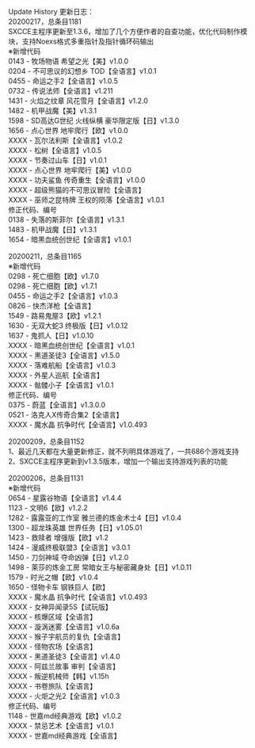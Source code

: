 Update History 更新日志：  
20200217，总条目1181  
SXCCE主程序更新至1.3.6，增加了几个方便作者的自查功能，优化代码制作模块，支持Noexs格式多重指针及指针循环码输出  
※新增代码  
0143 - 牧场物语 希望之光【美】v1.0.0  
0204 - 不可思议的幻想乡 TOD【全语言】v1.0.1  
0455 - 命运之手2【全语言】v1.0.5  
0732 - 传说法师【全语言】v1.211  
1431 - 火焰之纹章 风花雪月【全语言】v1.2.0  
1482 - 机甲战魔【美】v1.3.1  
1598 - SD高达G世纪 火线纵横 豪华限定版【日】v1.3.0  
1656 - 点心世界 地牢爬行【欧】v1.0.0  
XXXX - 瓦尔法利斯【全语言】v1.0.2  
XXXX - 松树【全语言】v1.0.5  
XXXX - 节奏过山车【日】v1.0.1  
XXXX - 点心世界 地牢爬行【美】v1.0.0  
XXXX - 功夫鲨鱼 传奇重生【全语言】v1.0.0  
XXXX - 超级熊猫的不可思议冒险【全语言】  
XXXX - 巫师之昆特牌 王权的陨落【全语言】v1.0.1  
修正代码、编号  
0138 - 失落的斯菲尔【全语言】v1.3.1  
1483 - 机甲战魔【日】v1.3.1  
1654 - 暗黑血统创世纪【全语言】v1.0.1  
  
20200211，总条目1165  
※新增代码  
0298 - 死亡细胞【欧】v1.7.0  
0298 - 死亡细胞【欧】v1.7.1  
0455 - 命运之手2【全语言】v1.0.3  
0826 - 快杰洋枪【全语言】  
1549 - 路易鬼屋3【欧】v1.2.1  
1630 - 无双大蛇3 终极版【日】v1.0.12  
1637 - 鬼抓人【日】v1.0.10  
XXXX - 暗黑血统创世纪【全语言】v1.0.1  
XXXX - 黑道圣徒3【全语言】v1.5.0  
XXXX - 落难航船【全语言】v1.0.3  
XXXX - 外星人巡航【全语言】   
XXXX - 骷髅小子【全语言】v1.0.1  
修正代码、编号  
0375 - 蔚蓝【全语言】v1.3.0.0  
0521 - 洛克人X传奇合集2【全语言】  
XXXX - 魔水晶 抗争时代【全语言】v1.0.493  
  
20200209，总条目1152  
1、最近几天都在大量更新修正，就不列明具体游戏了，一共686个游戏支持  
2、SXCCE主程序更新到v1.3.5版本，增加一个输出支持游戏列表的功能  
  
20200206，总条目1131  
※新增代码  
0654 - 星露谷物语【全语言】v1.4.4  
1123 - 文明6【欧】v1.2.2  
1282 - 露露亚的工作室 雅兰德的炼金术士4【日】v1.0.4  
1300 - 超龙珠英雄 世界任务【日】v1.05.01  
1423 - 救赎者 增强版【欧】v1.2  
1424 - 漫威终极联盟3【全语言】v3.0.1  
1450 - 刀剑神域 夺命凶弹【日】v1.2.0  
1498 - 莱莎的炼金工房 常暗女王与秘密藏身处【日】v1.0.11  
1579 - 时光之帽【欧】v1.0.4  
1650 - 怪物卡车 钢铁巨人【欧】  
XXXX - 魔水晶 抗争时代【全语言】v1.0.493  
XXXX - 女神异闻录5S【试玩版】  
XXXX - 核爆区域【全语言】  
XXXX - 漩涡迷雾【全语言】v1.0.6a  
XXXX - 猴子宇航员的复仇【全语言】  
XXXX - 怪物农场【全语言】  
XXXX - 黑道圣徒3【全语言】v1.4.0  
XXXX - 阿兹兰故事 审判【全语言】  
XXXX - 叛逆机械师【韩】v1.15h  
XXXX - 书卷旅队【全语言】  
XXXX - 火炬之光2【全语言】v1.0.3  
修正代码、编号  
1148 - 世嘉md经典游戏【欧】v1.0.2  
XXXX - 禁忌艺术【全语言】v1.0.1  
XXXX - 世嘉md经典游戏【全语言】
